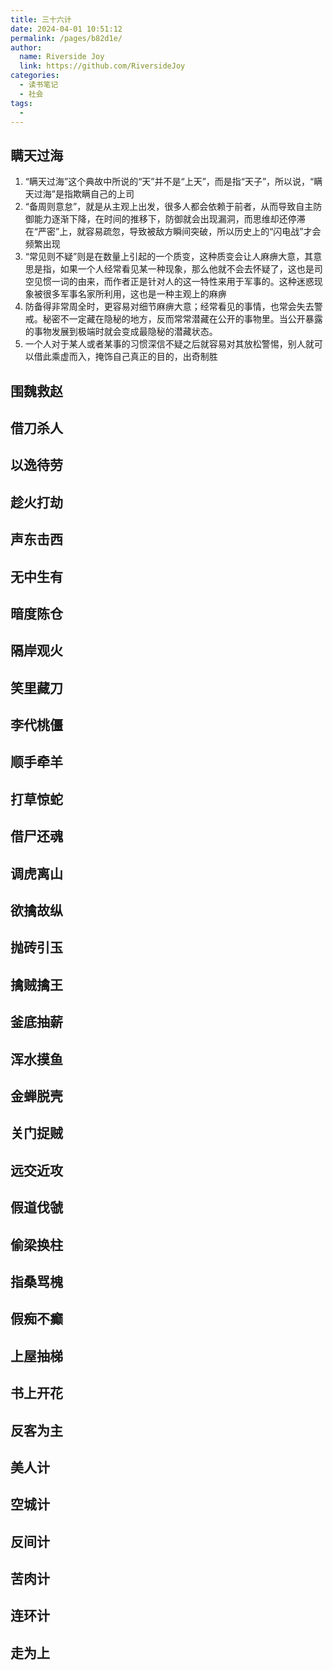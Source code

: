```yaml
---
title: 三十六计
date: 2024-04-01 10:51:12
permalink: /pages/b82d1e/
author:
  name: Riverside Joy
  link: https://github.com/RiversideJoy
categories:
  - 读书笔记
  - 社会
tags:
  - 
---
```

## 瞒天过海

1. “瞒天过海”这个典故中所说的“天”并不是“上天”，而是指“天子”，所以说，“瞒天过海”是指欺瞒自己的上司
2. “备周则意怠”，就是从主观上出发，很多人都会依赖于前者，从而导致自主防御能力逐渐下降，在时间的推移下，防御就会出现漏洞，而思维却还停滞在“严密”上，就容易疏忽，导致被敌方瞬间突破，所以历史上的“闪电战”才会频繁出现
3. “常见则不疑”则是在数量上引起的一个质变，这种质变会让人麻痹大意，其意思是指，如果一个人经常看见某一种现象，那么他就不会去怀疑了，这也是司空见惯一词的由来，而作者正是针对人的这一特性来用于军事的。这种迷惑现象被很多军事名家所利用，这也是一种主观上的麻痹
4. 防备得非常周全时，更容易对细节麻痹大意；经常看见的事情，也常会失去警戒。秘密不一定藏在隐秘的地方，反而常常潜藏在公开的事物里。当公开暴露的事物发展到极端时就会变成最隐秘的潜藏状态。
5. 一个人对于某人或者某事的习惯深信不疑之后就容易对其放松警惕，别人就可以借此乘虚而入，掩饰自己真正的目的，出奇制胜

## 围魏救赵

## 借刀杀人

## 以逸待劳

## 趁火打劫

## 声东击西

## 无中生有

## 暗度陈仓

## 隔岸观火

## 笑里藏刀

## 李代桃僵

## 顺手牵羊

## 打草惊蛇

## 借尸还魂

## 调虎离山

## 欲擒故纵

## 抛砖引玉

## 擒贼擒王

## 釜底抽薪

## 浑水摸鱼

## 金蝉脱壳

## 关门捉贼

## 远交近攻

## 假道伐虢

## 偷梁换柱

## 指桑骂槐

## 假痴不癫

## 上屋抽梯

## 书上开花

## 反客为主

## 美人计

## 空城计

## 反间计

## 苦肉计

## 连环计

## 走为上